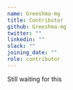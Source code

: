 ```yaml
---
name: Greeshma-mg
title: Contributor
github: Greeshma-mg
twitter: ""
linkedin: ""
slack: ""
joining_date: ""
role: contributor
---
```


Still waiting for this

